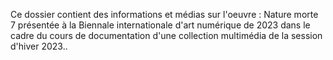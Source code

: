  Ce dossier contient des informations et médias sur l'oeuvre : Nature morte 7 présentée à la Biennale internationale d'art numérique de 2023 dans le cadre du cours de documentation d'une collection multimédia de la session d'hiver 2023..

